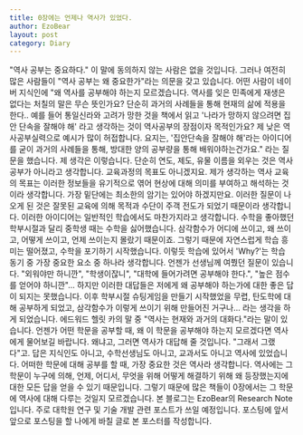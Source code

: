```yaml
---
title: 0장에는 언제나 역사가 있었다.
author: EzoBear
layout: post
category: Diary
---
```

 "역사 공부는 중요하다." 이 말에 동의하지 않는 사람은 없을 것입니다. 그러나 여전히 많은 사람들이 "역사 공부는 왜 중요한가"라는 의문을 갖고 있습니다. 어떤 사람이 네이버 지식인에 "왜 역사를 공부해야 하는지 모르겠습니다. 역사를 잊은 민족에게 재생은 없다는 처칠의 말은 무슨 뜻인가요? 단순히 과거의 사례들을 통해 현재의 삶에 적용을 한다.. 예를 들어 통일신라와 고려가 망한 것을 책에서 읽고 '나라가 망하지 않으려면 집안 단속을 잘해야 해' 라고 생각하는 것이 역사공부의 장점이자 목적인가요? 제 낮은 역사공부실력으로 예시가 많이 허접합니다. 요지는, '집안단속을 잘해야 해'라는 아이디어를 굳이 과거의 사례들을 통해, 방대한 양의 공부량을 통해 배워야하는건가요." 라는 질문을 했습니다.
 제 생각은 이렇습니다. 단순히 연도, 제도, 유물 이름을 외우는 것은 역사 공부가 아니라고 생각합니다. 교육과정의 목표도 아니겠지요. 제가 생각하는 역사 교육의 목표는 이러한 정보들을 유기적으로 엮어 현상에 대해 의미를 부여하고 해석하는 것이라 생각합니다. 가장 밑단에는 최소한의 암기는 있어야 하겠지만요. 이러한 질문이 나오게 된 것은 잘못된 교육에 의해 목적과 수단이 주객 전도가 되었기 때문이라 생각합니다.
 이러한 아이디어는 일반적인 학습에서도 마찬가지라고 생각합니다. 수학을 좋아했던 학부시절과 달리 중학생 때는 수학을 싫어했습니다. 삼각함수가 어디에 쓰이고, 왜 쓰이고, 어떻게 쓰이고, 언제 쓰이는지 몰랐기 때문이죠. 그렇기 때문에 자연스럽게 학습 흥미는 떨어졌고, 수학을 포기하기 시작했습니다. 이렇듯 학습에 있어서 'Why?'는 학습 동기 중 가장 중요한 요소 중 하나라 생각합니다. 언젠가 선생님께 여쭸던 질문이 있습니다. "외워야만 하니깐", "학생이잖니", "대학에 들어가려면 공부해야 한다.", "높은 점수를 얻어야 하니깐"... 하지만 이러한 대답들은 저에게 왜 공부해야 하는가에 대한 좋은 답이 되지는 못했습니다.
 이후 학부시절 슈팅게임을 만들기 시작했었을 무렵, 탄도학에 대해 공부하게 되었고, 삼각함수가 이렇게 쓰이기 위해 만들어진 거구나... 라는 생각을 하게 되었습니다. 에드워드 헬릿 카의 말 중 "역사는 현재와 과거의 대화다."라는 말이 있습니다. 언젠가 어떤 학문을 공부할 때, 왜 이 학문을 공부해야 하는지 모르겠다면 역사에게 물어보길 바랍니다. 왜냐고, 그러면 역사가 대답해 줄 것입니다. "그래서 그랬다"고. 답은 지식인도 아니고, 수학선생님도 아니고, 교과서도 아니고 역사에 있었습니다. 어떠한 학문에 대해 공부를 할 때, 가장 중요한 것은 역사라 생각합니다. 역사에는 그 학문이 누구에 의해, 언제, 어디서, 무엇을 위해 어떻게 해결하기 위해 왜 등장했는지에 대한 모든 답을 얻을 수 있기 때문입니다. 그렇기 때문에 많은 책들이 0장에서는 그 학문에 역사에 대해 다루는 것일지 모르겠습니다.
 본 블로그는 EzoBear의 Research Note입니다. 주로 대학원 연구 및 기술 개발 관련 포스트가 쓰일 예정입니다. 포스팅에 앞서 앞으로 포스팅을 할 나에게 바칠 글로 본 포스터를 작성합니다.
